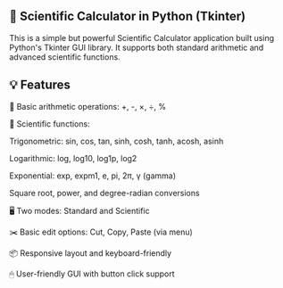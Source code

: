 
🧮 Scientific Calculator in Python (Tkinter)
--------------------------------------------

This is a simple but powerful Scientific Calculator application built using Python's Tkinter GUI library. 
It supports both standard arithmetic and advanced scientific functions.

💡 Features
------------

🧾 Basic arithmetic operations: +, -, ×, ÷, %

🧠 Scientific functions:

Trigonometric: sin, cos, tan, sinh, cosh, tanh, acosh, asinh

Logarithmic: log, log10, log1p, log2

Exponential: exp, expm1, e, pi, 2π, γ (gamma)

Square root, power, and degree-radian conversions

  🖥 Two modes: Standard and Scientific

  ✂️ Basic edit options: Cut, Copy, Paste (via menu)

  📦 Responsive layout and keyboard-friendly

  🖱 User-friendly GUI with button click support
